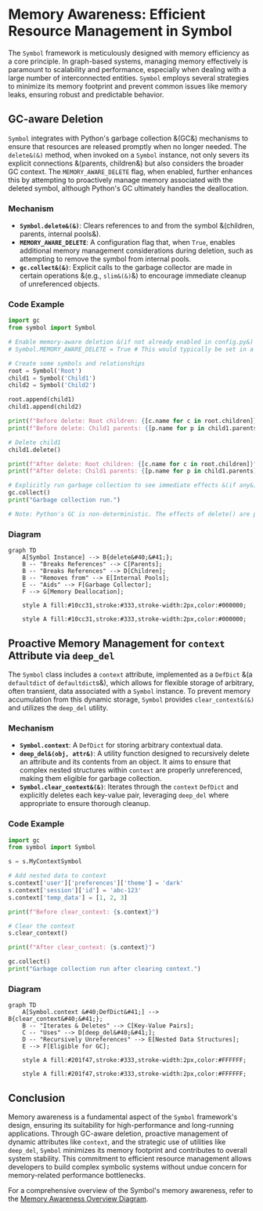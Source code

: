 # Memory Awareness: Efficient Resource Management in Symbol

The `Symbol` framework is meticulously designed with memory efficiency as a core principle. In graph-based systems, managing memory effectively is paramount to scalability and performance, especially when dealing with a large number of interconnected entities. `Symbol` employs several strategies to minimize its memory footprint and prevent common issues like memory leaks, ensuring robust and predictable behavior.

## GC-aware Deletion

`Symbol` integrates with Python's garbage collection &(GC&) mechanisms to ensure that resources are released promptly when no longer needed. The `delete&(&)` method, when invoked on a `Symbol` instance, not only severs its explicit connections &(parents, children&) but also considers the broader GC context. The `MEMORY_AWARE_DELETE` flag, when enabled, further enhances this by attempting to proactively manage memory associated with the deleted symbol, although Python's GC ultimately handles the deallocation.

### Mechanism
- **`Symbol.delete&(&)`**: Clears references to and from the symbol &(children, parents, internal pools&).
- **`MEMORY_AWARE_DELETE`**: A configuration flag that, when `True`, enables additional memory management considerations during deletion, such as attempting to remove the symbol from internal pools.
- **`gc.collect&(&)`**: Explicit calls to the garbage collector are made in certain operations &(e.g., `slim&(&)`&) to encourage immediate cleanup of unreferenced objects.

### Code Example
```python
import gc
from symbol import Symbol

# Enable memory-aware deletion &(if not already enabled in config.py&)
# Symbol.MEMORY_AWARE_DELETE = True # This would typically be set in a config file

# Create some symbols and relationships
root = Symbol('Root')
child1 = Symbol('Child1')
child2 = Symbol('Child2')

root.append(child1)
child1.append(child2)

print(f"Before delete: Root children: {[c.name for c in root.children]}")
print(f"Before delete: Child1 parents: {[p.name for p in child1.parents]}")

# Delete child1
child1.delete()

print(f"After delete: Root children: {[c.name for c in root.children]}")
print(f"After delete: Child1 parents: {[p.name for p in child1.parents]}")

# Explicitly run garbage collection to see immediate effects &(if any&)
gc.collect()
print("Garbage collection run.")

# Note: Python's GC is non-deterministic. The effects of delete() are primarily about breaking references.
```

### Diagram
```mermaid
graph TD
    A[Symbol Instance] --> B{delete&#40;&#41;};
    B -- "Breaks References" --> C[Parents];
    B -- "Breaks References" --> D[Children];
    B -- "Removes from" --> E[Internal Pools];
    E -- "Aids" --> F[Garbage Collector];
    F --> G[Memory Deallocation];

    style A fill:#10cc31,stroke:#333,stroke-width:2px,color:#000000;

    style A fill:#10cc31,stroke:#333,stroke-width:2px,color:#000000;
```
## Proactive Memory Management for `context` Attribute via `deep_del`

The `Symbol` class includes a `context` attribute, implemented as a `DefDict` &(a `defaultdict` of `defaultdict`s&), which allows for flexible storage of arbitrary, often transient, data associated with a `Symbol` instance. To prevent memory accumulation from this dynamic storage, `Symbol` provides `clear_context&(&)` and utilizes the `deep_del` utility.

### Mechanism
- **`Symbol.context`**: A `DefDict` for storing arbitrary contextual data.
- **`deep_del&(obj, attr&)`**: A utility function designed to recursively delete an attribute and its contents from an object. It aims to ensure that complex nested structures within `context` are properly unreferenced, making them eligible for garbage collection.
- **`Symbol.clear_context&(&)`**: Iterates through the `context` `DefDict` and explicitly deletes each key-value pair, leveraging `deep_del` where appropriate to ensure thorough cleanup.

### Code Example
```python
import gc
from symbol import Symbol

s = s.MyContextSymbol

# Add nested data to context
s.context['user']['preferences']['theme'] = 'dark'
s.context['session']['id'] = 'abc-123'
s.context['temp_data'] = [1, 2, 3]

print(f"Before clear_context: {s.context}")

# Clear the context
s.clear_context()

print(f"After clear_context: {s.context}")

gc.collect()
print("Garbage collection run after clearing context.")
```

### Diagram
```mermaid
graph TD
    A[Symbol.context &#40;DefDict&#41;] --> B{clear_context&#40;&#41;};
    B -- "Iterates & Deletes" --> C[Key-Value Pairs];
    C -- "Uses" --> D[deep_del&#40;&#41;];
    D -- "Recursively Unreferences" --> E[Nested Data Structures];
    E --> F[Eligible for GC];

    style A fill:#201f47,stroke:#333,stroke-width:2px,color:#FFFFFF;

    style A fill:#201f47,stroke:#333,stroke-width:2px,color:#FFFFFF;
```
## Conclusion

Memory awareness is a fundamental aspect of the `Symbol` framework's design, ensuring its suitability for high-performance and long-running applications. Through GC-aware deletion, proactive management of dynamic attributes like `context`, and the strategic use of utilities like `deep_del`, `Symbol` minimizes its memory footprint and contributes to overall system stability. This commitment to efficient resource management allows developers to build complex symbolic systems without undue concern for memory-related performance bottlenecks.

For a comprehensive overview of the Symbol's memory awareness, refer to the [Memory Awareness Overview Diagram](memory_awareness_overview.mmd).
